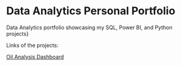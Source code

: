 # Data Analytics Personal Portfolio
Data Analytics portfolio showcasing my SQL, Power BI, and Python projects}

Links of the projects:

 [Oil Analysis Dashboard](https://github.com/facuj95/data-portfolio/releases/tag/Oil_Analysis_Dashboard)
